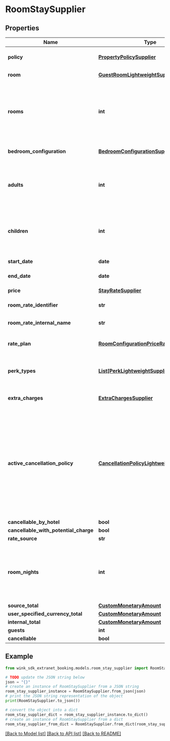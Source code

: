# RoomStaySupplier


## Properties

Name | Type | Description | Notes
------------ | ------------- | ------------- | -------------
**policy** | [**PropertyPolicySupplier**](PropertyPolicySupplier.md) | Property policy information. | 
**room** | [**GuestRoomLightweightSupplier**](GuestRoomLightweightSupplier.md) | Guest room details. | 
**rooms** | **int** | Number of rooms. Always 1 since we switched to creating one booking per room. | [default to 1]
**bedroom_configuration** | [**BedroomConfigurationSupplier**](BedroomConfigurationSupplier.md) | Desired bedroom layout | 
**adults** | **int** | The actual amount of adults as determined by the hotel&#39;s policy. | [default to 2]
**children** | **int** | The actual amount of children as determined by the hotel&#39;s policy. | [default to 0]
**start_date** | **date** | Stay start date | 
**end_date** | **date** | Stay end date | 
**price** | [**StayRateSupplier**](StayRateSupplier.md) | Price details | 
**room_rate_identifier** | **str** | Master rate identifier | 
**room_rate_internal_name** | **str** | Master rate internal name | 
**rate_plan** | [**RoomConfigurationPriceRatePlanSupplier**](RoomConfigurationPriceRatePlanSupplier.md) | Rate plan used for this stay | 
**perk_types** | [**List[PerkLightweightSupplier]**](PerkLightweightSupplier.md) | List of perks that came with the master rate | [optional] 
**extra_charges** | [**ExtraChargesSupplier**](ExtraChargesSupplier.md) | Rate plan-level extra charges | 
**active_cancellation_policy** | [**CancellationPolicyLightweightSupplier**](CancellationPolicyLightweightSupplier.md) | Based on the itinerary, the cancellation policy could be taken directly from the rate plan or it could be a policy exception also listed on the rate plan | 
**cancellable_by_hotel** | **bool** |  | [optional] 
**cancellable_with_potential_charge** | **bool** |  | [optional] 
**rate_source** | **str** |  | [optional] 
**room_nights** | **int** | Total number of nights the guest stays at the hotel. -1 indicates there is an error. | [optional] 
**source_total** | [**CustomMonetaryAmount**](CustomMonetaryAmount.md) |  | [optional] 
**user_specified_currency_total** | [**CustomMonetaryAmount**](CustomMonetaryAmount.md) |  | [optional] 
**internal_total** | [**CustomMonetaryAmount**](CustomMonetaryAmount.md) |  | [optional] 
**guests** | **int** |  | [optional] 
**cancellable** | **bool** |  | [optional] 

## Example

```python
from wink_sdk_extranet_booking.models.room_stay_supplier import RoomStaySupplier

# TODO update the JSON string below
json = "{}"
# create an instance of RoomStaySupplier from a JSON string
room_stay_supplier_instance = RoomStaySupplier.from_json(json)
# print the JSON string representation of the object
print(RoomStaySupplier.to_json())

# convert the object into a dict
room_stay_supplier_dict = room_stay_supplier_instance.to_dict()
# create an instance of RoomStaySupplier from a dict
room_stay_supplier_from_dict = RoomStaySupplier.from_dict(room_stay_supplier_dict)
```
[[Back to Model list]](../README.md#documentation-for-models) [[Back to API list]](../README.md#documentation-for-api-endpoints) [[Back to README]](../README.md)


